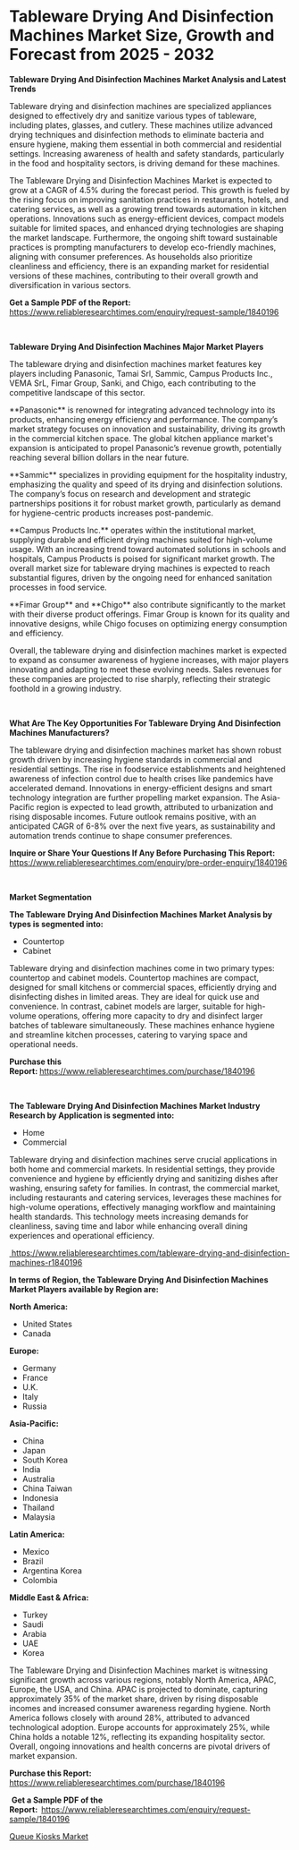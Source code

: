 <p><h1>Tableware Drying And Disinfection Machines Market Size, Growth and Forecast from 2025 - 2032</h1></p><p><strong>Tableware Drying And Disinfection Machines Market Analysis and Latest Trends</strong></p>
<p><p>Tableware drying and disinfection machines are specialized appliances designed to effectively dry and sanitize various types of tableware, including plates, glasses, and cutlery. These machines utilize advanced drying techniques and disinfection methods to eliminate bacteria and ensure hygiene, making them essential in both commercial and residential settings. Increasing awareness of health and safety standards, particularly in the food and hospitality sectors, is driving demand for these machines.</p><p>The Tableware Drying and Disinfection Machines Market is expected to grow at a CAGR of 4.5% during the forecast period. This growth is fueled by the rising focus on improving sanitation practices in restaurants, hotels, and catering services, as well as a growing trend towards automation in kitchen operations. Innovations such as energy-efficient devices, compact models suitable for limited spaces, and enhanced drying technologies are shaping the market landscape. Furthermore, the ongoing shift toward sustainable practices is prompting manufacturers to develop eco-friendly machines, aligning with consumer preferences. As households also prioritize cleanliness and efficiency, there is an expanding market for residential versions of these machines, contributing to their overall growth and diversification in various sectors.</p></p>
<p><strong>Get a Sample PDF of the Report:&nbsp;</strong> <a href="https://www.reliableresearchtimes.com/enquiry/request-sample/1840196?utm_campaign=2989&utm_medium=2&utm_source=Github&utm_content=ia&utm_term=05042025&utm_id=tableware-drying-and-disinfection-machines">https://www.reliableresearchtimes.com/enquiry/request-sample/1840196</a></p>
<p>&nbsp;</p>
<p><strong>Tableware Drying And Disinfection Machines Major Market Players</strong></p>
<p><p>The tableware drying and disinfection machines market features key players including Panasonic, Tamai Srl, Sammic, Campus Products Inc., VEMA SrL, Fimar Group, Sanki, and Chigo, each contributing to the competitive landscape of this sector.</p><p>**Panasonic** is renowned for integrating advanced technology into its products, enhancing energy efficiency and performance. The company’s market strategy focuses on innovation and sustainability, driving its growth in the commercial kitchen space. The global kitchen appliance market's expansion is anticipated to propel Panasonic’s revenue growth, potentially reaching several billion dollars in the near future.</p><p>**Sammic** specializes in providing equipment for the hospitality industry, emphasizing the quality and speed of its drying and disinfection solutions. The company’s focus on research and development and strategic partnerships positions it for robust market growth, particularly as demand for hygiene-centric products increases post-pandemic.</p><p>**Campus Products Inc.** operates within the institutional market, supplying durable and efficient drying machines suited for high-volume usage. With an increasing trend toward automated solutions in schools and hospitals, Campus Products is poised for significant market growth. The overall market size for tableware drying machines is expected to reach substantial figures, driven by the ongoing need for enhanced sanitation processes in food service.</p><p>**Fimar Group** and **Chigo** also contribute significantly to the market with their diverse product offerings. Fimar Group is known for its quality and innovative designs, while Chigo focuses on optimizing energy consumption and efficiency.</p><p>Overall, the tableware drying and disinfection machines market is expected to expand as consumer awareness of hygiene increases, with major players innovating and adapting to meet these evolving needs. Sales revenues for these companies are projected to rise sharply, reflecting their strategic foothold in a growing industry.</p></p>
<p>&nbsp;</p>
<p><strong>What Are The Key Opportunities For Tableware Drying And Disinfection Machines Manufacturers?</strong></p>
<p><p>The tableware drying and disinfection machines market has shown robust growth driven by increasing hygiene standards in commercial and residential settings. The rise in foodservice establishments and heightened awareness of infection control due to health crises like pandemics have accelerated demand. Innovations in energy-efficient designs and smart technology integration are further propelling market expansion. The Asia-Pacific region is expected to lead growth, attributed to urbanization and rising disposable incomes. Future outlook remains positive, with an anticipated CAGR of 6-8% over the next five years, as sustainability and automation trends continue to shape consumer preferences.</p></p>
<p><strong>Inquire or Share Your Questions If Any Before Purchasing This Report:</strong> <a href="https://www.reliableresearchtimes.com/enquiry/pre-order-enquiry/1840196?utm_campaign=2989&utm_medium=2&utm_source=Github&utm_content=ia&utm_term=05042025&utm_id=tableware-drying-and-disinfection-machines">https://www.reliableresearchtimes.com/enquiry/pre-order-enquiry/1840196</a></p>
<p>&nbsp;</p>
<p><strong>Market Segmentation</strong></p>
<p><strong>The Tableware Drying And Disinfection Machines Market Analysis by types is segmented into:</strong></p>
<p><ul><li>Countertop</li><li>Cabinet</li></ul></p>
<p><p>Tableware drying and disinfection machines come in two primary types: countertop and cabinet models. Countertop machines are compact, designed for small kitchens or commercial spaces, efficiently drying and disinfecting dishes in limited areas. They are ideal for quick use and convenience. In contrast, cabinet models are larger, suitable for high-volume operations, offering more capacity to dry and disinfect larger batches of tableware simultaneously. These machines enhance hygiene and streamline kitchen processes, catering to varying space and operational needs.</p></p>
<p><strong>Purchase this Report:&nbsp;</strong><a href="https://www.reliableresearchtimes.com/purchase/1840196?utm_campaign=2989&utm_medium=2&utm_source=Github&utm_content=ia&utm_term=05042025&utm_id=tableware-drying-and-disinfection-machines">https://www.reliableresearchtimes.com/purchase/1840196</a></p>
<p>&nbsp;</p>
<p><strong>The Tableware Drying And Disinfection Machines Market Industry Research by Application is segmented into:</strong></p>
<p><ul><li>Home</li><li>Commercial</li></ul></p>
<p><p>Tableware drying and disinfection machines serve crucial applications in both home and commercial markets. In residential settings, they provide convenience and hygiene by efficiently drying and sanitizing dishes after washing, ensuring safety for families. In contrast, the commercial market, including restaurants and catering services, leverages these machines for high-volume operations, effectively managing workflow and maintaining health standards. This technology meets increasing demands for cleanliness, saving time and labor while enhancing overall dining experiences and operational efficiency.</p></p>
<p><a href="https://www.reliableresearchtimes.com/tableware-drying-and-disinfection-machines-r1840196?utm_campaign=2989&utm_medium=2&utm_source=Github&utm_content=ia&utm_term=05042025&utm_id=tableware-drying-and-disinfection-machines">&nbsp;https://www.reliableresearchtimes.com/tableware-drying-and-disinfection-machines-r1840196</a></p>
<p><strong>In terms of Region, the Tableware Drying And Disinfection Machines Market Players available by Region are:</strong></p>
<p>
    <p> <strong> North America: </strong>
        <ul>
            <li>United States</li>
            <li>Canada</li>
        </ul>
        </p> 
    <p> <strong> Europe: </strong>
        <ul>
            <li>Germany</li>
            <li>France</li>
            <li>U.K.</li>
            <li>Italy</li>
            <li>Russia</li>
        </ul>
        </p> 
    <p> <strong> Asia-Pacific: </strong>
        <ul>
            <li>China</li>
            <li>Japan</li>
            <li>South Korea</li>
            <li>India</li>
            <li>Australia</li>
            <li>China Taiwan</li>
            <li>Indonesia</li>
            <li>Thailand</li>
            <li>Malaysia</li>
        </ul>
        </p> 
    <p> <strong> Latin America: </strong>
        <ul>
            <li>Mexico</li>
            <li>Brazil</li>
            <li>Argentina Korea</li>
            <li>Colombia</li>
        </ul>
        </p> 
    <p> <strong> Middle East & Africa: </strong>
        <ul>
            <li>Turkey</li>
            <li>Saudi</li>
            <li>Arabia</li>
            <li>UAE</li>
            <li>Korea</li>
        </ul>
    </p>
    </p>
<p><p>The Tableware Drying and Disinfection Machines market is witnessing significant growth across various regions, notably North America, APAC, Europe, the USA, and China. APAC is projected to dominate, capturing approximately 35% of the market share, driven by rising disposable incomes and increased consumer awareness regarding hygiene. North America follows closely with around 28%, attributed to advanced technological adoption. Europe accounts for approximately 25%, while China holds a notable 12%, reflecting its expanding hospitality sector. Overall, ongoing innovations and health concerns are pivotal drivers of market expansion.</p></p>
<p><strong>Purchase this Report: </strong><a href="https://www.reliableresearchtimes.com/purchase/1840196?utm_campaign=2989&utm_medium=2&utm_source=Github&utm_content=ia&utm_term=05042025&utm_id=tableware-drying-and-disinfection-machines">https://www.reliableresearchtimes.com/purchase/1840196</a></p>
<p>&nbsp;<strong>Get a Sample PDF of the Report:&nbsp;&nbsp;</strong><a href="https://www.reliableresearchtimes.com/enquiry/request-sample/1840196?utm_campaign=2989&utm_medium=2&utm_source=Github&utm_content=ia&utm_term=05042025&utm_id=tableware-drying-and-disinfection-machines">https://www.reliableresearchtimes.com/enquiry/request-sample/1840196</a></p>
<p><strong></strong></p>
<p><p><a href="https://github.com/beroxiluwaya/Market-Research-Report-List-1/blob/main/queue-kiosks-market.md?utm_campaign=2989&utm_medium=2&utm_source=Github&utm_content=ia&utm_term=05042025&utm_id=tableware-drying-and-disinfection-machines">Queue Kiosks Market</a></p></p>